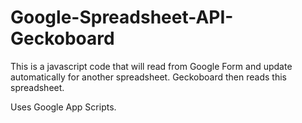 Google-Spreadsheet-API-Geckoboard
=================================
This is a javascript code that will read from Google Form and update automatically for another spreadsheet. Geckoboard then reads this spreadsheet.

Uses Google App Scripts.